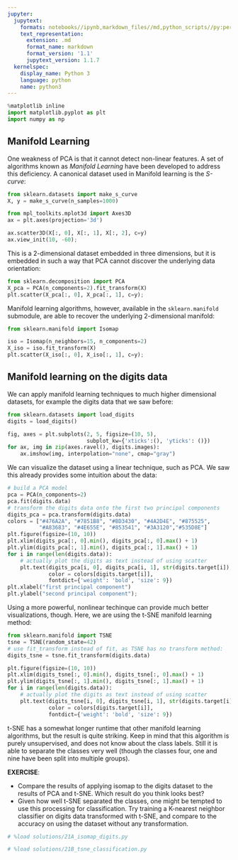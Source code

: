 ```yaml
---
jupyter:
  jupytext:
    formats: notebooks//ipynb,markdown_files//md,python_scripts//py:percent
    text_representation:
      extension: .md
      format_name: markdown
      format_version: '1.1'
      jupytext_version: 1.1.7
  kernelspec:
    display_name: Python 3
    language: python
    name: python3
---
```


```python deletable=true editable=true
%matplotlib inline
import matplotlib.pyplot as plt
import numpy as np
```

<!-- #region {"deletable": true, "editable": true} -->
## Manifold Learning

One weakness of PCA is that it cannot detect non-linear features.  A set
of algorithms known as *Manifold Learning* have been developed to address
this deficiency.  A canonical dataset used in Manifold learning is the
*S-curve*:
<!-- #endregion -->

```python deletable=true editable=true
from sklearn.datasets import make_s_curve
X, y = make_s_curve(n_samples=1000)

from mpl_toolkits.mplot3d import Axes3D
ax = plt.axes(projection='3d')

ax.scatter3D(X[:, 0], X[:, 1], X[:, 2], c=y)
ax.view_init(10, -60);
```

<!-- #region {"deletable": true, "editable": true} -->
This is a 2-dimensional dataset embedded in three dimensions, but it is embedded
in such a way that PCA cannot discover the underlying data orientation:
<!-- #endregion -->

```python deletable=true editable=true
from sklearn.decomposition import PCA
X_pca = PCA(n_components=2).fit_transform(X)
plt.scatter(X_pca[:, 0], X_pca[:, 1], c=y);
```

<!-- #region {"deletable": true, "editable": true} -->
Manifold learning algorithms, however, available in the ``sklearn.manifold``
submodule, are able to recover the underlying 2-dimensional manifold:
<!-- #endregion -->

```python deletable=true editable=true
from sklearn.manifold import Isomap

iso = Isomap(n_neighbors=15, n_components=2)
X_iso = iso.fit_transform(X)
plt.scatter(X_iso[:, 0], X_iso[:, 1], c=y);
```

<!-- #region {"deletable": true, "editable": true} -->
## Manifold learning on the digits data
<!-- #endregion -->

<!-- #region {"deletable": true, "editable": true} -->
We can apply manifold learning techniques to much higher dimensional datasets, for example the digits data that we saw before:
<!-- #endregion -->

```python deletable=true editable=true
from sklearn.datasets import load_digits
digits = load_digits()

fig, axes = plt.subplots(2, 5, figsize=(10, 5),
                         subplot_kw={'xticks':(), 'yticks': ()})
for ax, img in zip(axes.ravel(), digits.images):
    ax.imshow(img, interpolation="none", cmap="gray")
```

<!-- #region {"deletable": true, "editable": true} -->
We can visualize the dataset using a linear technique, such as PCA. We saw this already provides some intuition about the data:
<!-- #endregion -->

```python deletable=true editable=true
# build a PCA model
pca = PCA(n_components=2)
pca.fit(digits.data)
# transform the digits data onto the first two principal components
digits_pca = pca.transform(digits.data)
colors = ["#476A2A", "#7851B8", "#BD3430", "#4A2D4E", "#875525",
          "#A83683", "#4E655E", "#853541", "#3A3120","#535D8E"]
plt.figure(figsize=(10, 10))
plt.xlim(digits_pca[:, 0].min(), digits_pca[:, 0].max() + 1)
plt.ylim(digits_pca[:, 1].min(), digits_pca[:, 1].max() + 1)
for i in range(len(digits.data)):
    # actually plot the digits as text instead of using scatter
    plt.text(digits_pca[i, 0], digits_pca[i, 1], str(digits.target[i]),
             color = colors[digits.target[i]],
             fontdict={'weight': 'bold', 'size': 9})
plt.xlabel("first principal component")
plt.ylabel("second principal component");
```

<!-- #region {"deletable": true, "editable": true} -->
Using a more powerful, nonlinear techinque can provide much better visualizations, though.
Here, we are using the t-SNE manifold learning method:
<!-- #endregion -->

```python deletable=true editable=true
from sklearn.manifold import TSNE
tsne = TSNE(random_state=42)
# use fit_transform instead of fit, as TSNE has no transform method:
digits_tsne = tsne.fit_transform(digits.data)
```

```python deletable=true editable=true
plt.figure(figsize=(10, 10))
plt.xlim(digits_tsne[:, 0].min(), digits_tsne[:, 0].max() + 1)
plt.ylim(digits_tsne[:, 1].min(), digits_tsne[:, 1].max() + 1)
for i in range(len(digits.data)):
    # actually plot the digits as text instead of using scatter
    plt.text(digits_tsne[i, 0], digits_tsne[i, 1], str(digits.target[i]),
             color = colors[digits.target[i]],
             fontdict={'weight': 'bold', 'size': 9})
```

<!-- #region {"deletable": true, "editable": true} -->
t-SNE has a somewhat longer runtime that other manifold learning algorithms, but the result is quite striking. Keep in mind that this algorithm is purely unsupervised, and does not know about the class labels. Still it is able to separate the classes very well (though the classes four, one and nine have been split into multiple groups).
<!-- #endregion -->

<!-- #region {"deletable": true, "editable": true} -->
<div class="alert alert-success">
    <b>EXERCISE</b>:
     <ul>
      <li>
      Compare the results of applying isomap to the digits dataset to the results of PCA and t-SNE. Which result do you think looks best?
      </li>
      <li>
      Given how well t-SNE separated the classes, one might be tempted to use this processing for classification. Try training a K-nearest neighbor classifier on digits data transformed with t-SNE, and compare to the accuracy on using the dataset without any transformation.
      </li>
    </ul>
</div>
<!-- #endregion -->

```python deletable=true editable=true
# %load solutions/21A_isomap_digits.py
```

```python deletable=true editable=true
# %load solutions/21B_tsne_classification.py
```
